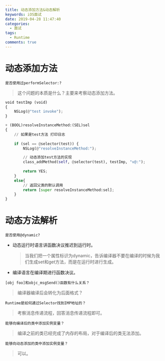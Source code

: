 ```yaml
---
title: 动态添加方法&动态解析
keywords: iOS面试
date: 2019-04-28 11:47:40
categories: 
  - 面试
tags:
  - Runtime
comments: true
---
```


# 动态添加方法

`是否使用过performSelector:?`

> 这个问题的本质是什么？主要来考察动态添加方法。

```python
void testImp (void)
{
    NSLog(@"test invoke");
}

+ (BOOL)resolveInstanceMethod:(SEL)sel
{
    // 如果是test方法 打印日志
    
    if (sel == @selector(test)) {
        NSLog(@"resolveInstanceMethod:");

        // 动态添加test方法的实现
        class_addMethod(self, @selector(test), testImp, "v@:");
        
        return YES;
    }
    else{
        // 返回父类的默认调用
        return [super resolveInstanceMethod:sel];
    }
}
```

# 动态方法解析

`是否使用@dynamic?`

- 动态运行时语言讲函数决议推迟到运行时。

  > 当我们把一个属性标识为dynamic，告诉编译器不要在编译的时候为我们生成set和get方法，而是在运行时进行生成。

- 编译语言在编译期进行函数决议。

`[obj foo]和objc_msgSend()函数有什么关系？`

> 编译器编译后会转化为后面格式？

`Runtime是如何通过Selector找到IMP地址的？`

> 考察消息传递流程，回答消息传递流程即可。

`能够向编译后的类中添加实例变量？`

> 编译之前的类已经完成了内存的布局，对于编译后的类无法添加。

`能够向动态添加的类中添加实例变量？`

> 可以。